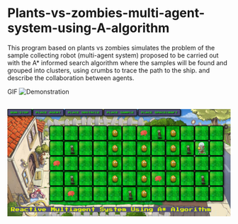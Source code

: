 # Plants-vs-zombies-multi-agent-system-using-A-algorithm
This program based on plants vs zombies simulates the problem of the sample collecting robot (multi-agent system) proposed to be carried out with the A* informed search algorithm where the samples will be found and grouped into clusters, using crumbs to trace the path to the ship. and describe the collaboration between agents.

GIF 
![Demonstration](img/pvz.gif)


&nbsp;&nbsp;&nbsp;
![Simulation](img/game.png)





